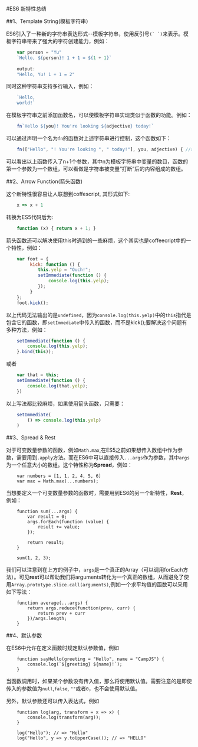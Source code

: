 #ES6 新特性总结

##1、Template String(模板字符串）

ES6引入了一种新的字符串表达形式--模板字符串，使用反引号`` (` `) ``来表示。模板字符串带来了强大的字符创建能力，例如：

```js
	var person = "Yu"
    `Hello, ${person}! 1 + 1 = ${1 + 1}`
    
    output:
    "Hello, Yu! 1 + 1 = 2"
```
同时这种字符串支持多行输入，例如：

```js
	`Hello,
	world!`
```
在模板字符串之前添加函数名，可以使模板字符串实现类似于函数的功能。例如：

```js
	fn`Hello ${you}! You're looking ${adjective} today!`
```
可以通过声明一个名为`fn`的函数对上述字符串进行控制，这个函数如下：

```js
	fn(["Hello", "! You're looking ", " today!"], you, adjective) { //so something };
```
可以看出以上函数传入了n+1个参数，其中n为模板字符串中变量的数目，函数的第一个参数为一个数组，可以看做是字符串被变量“打断”后的内容组成的数组。

##2、Arrow Function(箭头函数)

这个新特性很容易让人联想到coffescript, 其形式如下:

```js
	x => x + 1
```
转换为ES5代码后为:

```js
	function (x) { return x + 1; }
```

箭头函数还可以解决使用this时遇到的一些麻烦，这个其实也是coffeecript中的一个特性，例如：

```js
	var foot = {
		 kick: function () {
		 	this.yelp = "Ouch!";
		 	setImmediate(function () {
		 		console.log(this.yelp);
		 	});
		 }
	};
	foot.kick();
```
以上代码无法输出的是`undefined`，因为`console.log(this.yelp)`中的`this`指代是包含它的函数，即`setImmediate`中传入的函数，而不是kick();要解决这个问题有多种方法，例如：

```js
	setImmediate(function () {
		console.log(this.yelp);
	}.bind(this));
```
或者

```js
	var that = this;
	setImmediate(function () {
	 	console.log(that.yelp);
 	})	
``` 
以上写法都比较麻烦，如果使用箭头函数，只需要：

```js
	setImmediate(
		() => console.log(this.yelp)
	)
```	

##3、Spread & Rest

对于可变数量参数的函数，例如`Math.max`,在ES5之前如果想传入数组中作为参数，需要用到`.apply`方法。而在ES6中可以直接传入`...args`作为参数，其中`args`为一个任意大小的数组。这个特性称为**Spread**，例如：

```
	var numbers = [1, 1, 2, 4, 5, 6]
	var max = Math.max(...numbers);
```

当想要定义一个可变数量参数的函数时，需要用到ES6的另一个新特性，**Rest**，例如：

```
	function sum(...args) {
		var result = 0;
		args.forEach(function (value) {
			result += value;
		});
		
		return result;
	}
	
	sum(1, 2, 3);
```

我们可以注意到在上方的例子中，`args`是一个真正的Array（可以调用forEach方法）。可见**rest**可以帮助我们将arguments转化为一个真正的数组，从而避免了使用`Array.prototype.slice.call(arguments)`,例如一个求平均值的函数可以采用如下写法：

```
	function average(...args) {
		return args.reduce(function(prev, curr) {
			return prev + curr
		})/args.length;
	}
```

##4、默认参数

在ES6中允许在定义函数时规定默认参数值，例如

```
	function sayHello(greeting = "Hello", name = "CampJS") {
		console.log(`${greeting} ${name}!`);
	}
```

当函数调用时，如果某个参数没有传入值，那么将使用默认值。需要注意的是即使传入的参数值为`null`,`false`, `""`或者`0`，也不会使用默认值。

另外，默认参数还可以传入表达式，例如

```
	function log(arg, transform = x => x) {
		console.log(transform(arg));
	}
	
	log("Hello"); // => "Hello"
	log("Hello", y => y.toUpperCase());	// => "HELLO"
```

	



	
	

	